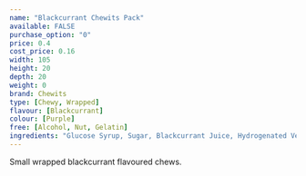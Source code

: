 ```yaml
---
name: "Blackcurrant Chewits Pack"
available: FALSE
purchase_option: "0"
price: 0.4
cost_price: 0.16
width: 105
height: 20
depth: 20
weight: 0
brand: Chewits
type: [Chewy, Wrapped]
flavour: [Blackcurrant]
colour: [Purple]
free: [Alcohol, Nut, Gelatin]
ingredients: "Glucose Syrup, Sugar, Blackcurrant Juice, Hydrogenated Vegetable Oil, Lactic Acid (E270), Egg White, Hydrolysed Milk Protein, Undefined Flavouring, Anthocyanins (E163)"
---
```

Small wrapped blackcurrant flavoured chews.